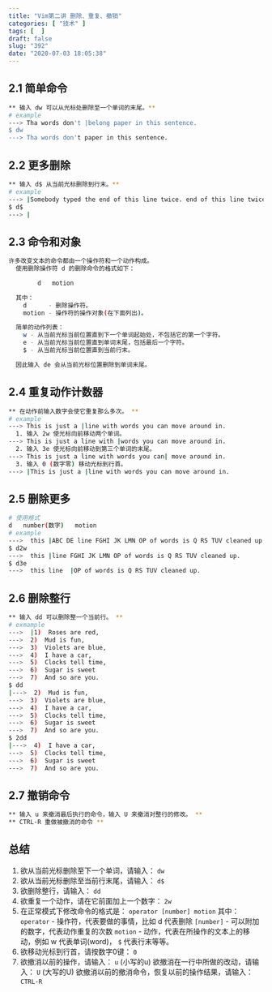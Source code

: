 ```yaml
---
title: "Vim第二讲 删除、重复、撤销"
categories: [ "技术" ]
tags: [  ]
draft: false
slug: "392"
date: "2020-07-03 18:05:38"
---
```


## 2.1 简单命令

```bash
** 输入 dw 可以从光标处删除至一个单词的末尾。**
# example
---> Tha words don't |belong paper in this sentence.
$ dw
---> Tha words don't paper in this sentence.
```

## 2.2 更多删除

```bash
** 输入 d$ 从当前光标删除到行末。**
# example
---> |Somebody typed the end of this line twice. end of this line twice.
$ d$
---> |
```

## 2.3 命令和对象

```bash
许多改变文本的命令都由一个操作符和一个动作构成。
  使用删除操作符 d 的删除命令的格式如下：

        d   motion

  其中：
    d      - 删除操作符。
    motion - 操作符的操作对象(在下面列出)。

  简单的动作列表：
    w - 从当前光标当前位置直到下一个单词起始处，不包括它的第一个字符。
    e - 从当前光标当前位置直到单词末尾，包括最后一个字符。
    $ - 从当前光标当前位置直到当前行末。

  因此输入 de 会从当前光标位置删除到单词末尾。
```

## 2.4 重复动作计数器

```bash
** 在动作前输入数字会使它重复那么多次。 **
# example
---> This is just a |line with words you can move around in.
  1. 输入 2w 使光标向前移动两个单词。
---> This is just a line with |words you can move around in.
  2. 输入 3e 使光标向前移动到第三个单词的末尾。
---> This is just a line with words you can| move around in.
  3. 输入 0 (数字零) 移动光标到行首。
---> |This is just a |line with words you can move around in.
```

## 2.5 删除更多

```bash
# 使用格式
d   number(数字)   motion
# example
--->  this |ABC DE line FGHI JK LMN OP of words is Q RS TUV cleaned up.
$ d2w
--->  this |line FGHI JK LMN OP of words is Q RS TUV cleaned up.
$ d3e
--->  this line  |OP of words is Q RS TUV cleaned up.
```

## 2.6 删除整行

```bash
** 输入 dd 可以删除整一个当前行。 **
# exmample
--->  |1)  Roses are red,
--->  2)  Mud is fun,
--->  3)  Violets are blue,
--->  4)  I have a car,
--->  5)  Clocks tell time,
--->  6)  Sugar is sweet
--->  7)  And so are you.
$ dd
|--->  2)  Mud is fun,
--->  3)  Violets are blue,
--->  4)  I have a car,
--->  5)  Clocks tell time,
--->  6)  Sugar is sweet
--->  7)  And so are you.
$ 2dd
|--->  4)  I have a car,
--->  5)  Clocks tell time,
--->  6)  Sugar is sweet
--->  7)  And so are you.
```

## 2.7 撤销命令

```bash
** 输入 u 来撤消最后执行的命令，输入 U 来撤消对整行的修改。 **
** CTRL-R 重做被撤消的命令 **
```

## 总结

1. 欲从当前光标删除至下一个单词，请输入： `dw`
2. 欲从当前光标删除至当前行末尾，请输入： `d$`
3. 欲删除整行，请输入： `dd`
4. 欲重复一个动作，请在它前面加上一个数字： `2w`
5. 在正常模式下修改命令的格式是：
`operator [number] motion`
其中：
`operator` - 操作符，代表要做的事情，比如 d 代表删除
`[number]` - 可以附加的数字，代表动作重复的次数
`motion` - 动作，代表在所操作的文本上的移动，例如 w 代表单词(word)，
`$` 代表行末等等。
6. 欲移动光标到行首，请按数字0键： `0`
7. 欲撤消以前的操作，请输入： `u`  (小写的u)
欲撤消在一行中所做的改动，请输入： `U` (大写的U)
欲撤消以前的撤消命令，恢复以前的操作结果，请输入： `CTRL-R`
